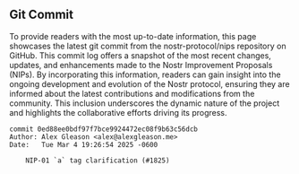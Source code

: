 ## Git Commit
To provide readers with the most up-to-date information, this page showcases the latest git commit from the nostr-protocol/nips repository on GitHub. This commit log offers a snapshot of the most recent changes, updates, and enhancements made to the Nostr Improvement Proposals (NIPs). By incorporating this information, readers can gain insight into the ongoing development and evolution of the Nostr protocol, ensuring they are informed about the latest contributions and modifications from the community. This inclusion underscores the dynamic nature of the project and highlights the collaborative efforts driving its progress.

```shell
commit 0ed88ee0bdf97f7bce9924472ec08f9b63c56dcb
Author: Alex Gleason <alex@alexgleason.me>
Date:   Tue Mar 4 19:26:54 2025 -0600

    NIP-01 `a` tag clarification (#1825)
```
